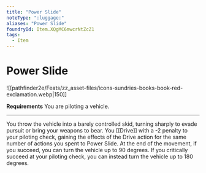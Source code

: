 ```yaml
---
title: "Power Slide"
noteType: ":luggage:"
aliases: "Power Slide"
foundryId: Item.XQgMC6mwcrNtZcZ1
tags:
  - Item
---
```


# Power Slide
![[pathfinder2e/Feats/zz_asset-files/icons-sundries-books-book-red-exclamation.webp|150]]

**Requirements** You are piloting a vehicle.

* * *

You throw the vehicle into a barely controlled skid, turning sharply to evade pursuit or bring your weapons to bear. You [[Drive]] with a -2 penalty to your piloting check, gaining the effects of the Drive action for the same number of actions you spent to Power Slide. At the end of the movement, if you succeed, you can turn the vehicle up to 90 degrees. If you critically succeed at your piloting check, you can instead turn the vehicle up to 180 degrees.
